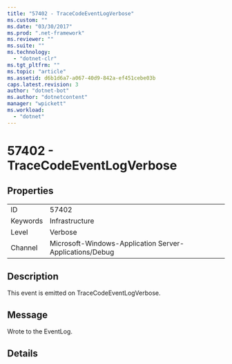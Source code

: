 ```yaml
---
title: "57402 - TraceCodeEventLogVerbose"
ms.custom: ""
ms.date: "03/30/2017"
ms.prod: ".net-framework"
ms.reviewer: ""
ms.suite: ""
ms.technology: 
  - "dotnet-clr"
ms.tgt_pltfrm: ""
ms.topic: "article"
ms.assetid: d6b1d6a7-a067-40d9-842a-ef451cebe03b
caps.latest.revision: 3
author: "dotnet-bot"
ms.author: "dotnetcontent"
manager: "wpickett"
ms.workload: 
  - "dotnet"
---
```

# 57402 - TraceCodeEventLogVerbose
## Properties  
  
|||  
|-|-|  
|ID|57402|  
|Keywords|Infrastructure|  
|Level|Verbose|  
|Channel|Microsoft-Windows-Application Server-Applications/Debug|  
  
## Description  
 This event is emitted on TraceCodeEventLogVerbose.  
  
## Message  
 Wrote to the EventLog.  
  
## Details
